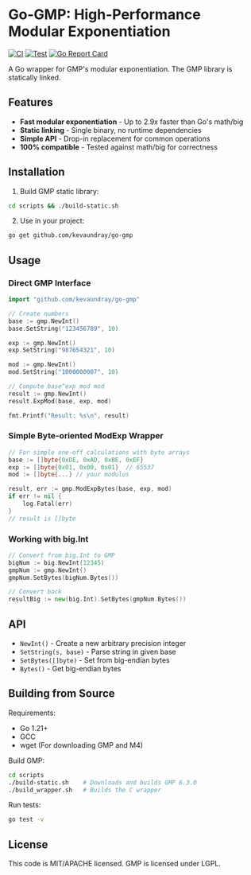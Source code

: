 # Go-GMP: High-Performance Modular Exponentiation

[![CI](https://github.com/kevaundray/go-gmp/actions/workflows/ci.yml/badge.svg)](https://github.com/kevaundray/go-gmp/actions/workflows/ci.yml)
[![Test](https://github.com/kevaundray/go-gmp/actions/workflows/test.yml/badge.svg)](https://github.com/kevaundray/go-gmp/actions/workflows/test.yml)
[![Go Report Card](https://goreportcard.com/badge/github.com/kevaundray/go-gmp)](https://goreportcard.com/report/github.com/kevaundray/go-gmp)

A Go wrapper for GMP's modular exponentiation. The GMP library is statically linked.

## Features

- **Fast modular exponentiation** - Up to 2.9x faster than Go's math/big
- **Static linking** - Single binary, no runtime dependencies  
- **Simple API** - Drop-in replacement for common operations
- **100% compatible** - Tested against math/big for correctness

## Installation

1. Build GMP static library:
```bash
cd scripts && ./build-static.sh
```

2. Use in your project:
```bash
go get github.com/kevaundray/go-gmp
```

## Usage

### Direct GMP Interface

```go
import "github.com/kevaundray/go-gmp"

// Create numbers
base := gmp.NewInt()
base.SetString("123456789", 10)

exp := gmp.NewInt()
exp.SetString("987654321", 10)

mod := gmp.NewInt()
mod.SetString("1000000007", 10)

// Compute base^exp mod mod
result := gmp.NewInt()
result.ExpMod(base, exp, mod)

fmt.Printf("Result: %s\n", result)
```

### Simple Byte-oriented ModExp Wrapper

```go
// For simple one-off calculations with byte arrays
base := []byte{0xDE, 0xAD, 0xBE, 0xEF}
exp := []byte{0x01, 0x00, 0x01}  // 65537
mod := []byte{...} // your modulus

result, err := gmp.ModExpBytes(base, exp, mod)
if err != nil {
    log.Fatal(err)
}
// result is []byte
```

### Working with big.Int

```go
// Convert from big.Int to GMP
bigNum := big.NewInt(12345)
gmpNum := gmp.NewInt()
gmpNum.SetBytes(bigNum.Bytes())

// Convert back
resultBig := new(big.Int).SetBytes(gmpNum.Bytes())
```

## API

- `NewInt()` - Create a new arbitrary precision integer
- `SetString(s, base)` - Parse string in given base
- `SetBytes([]byte)` - Set from big-endian bytes
- `Bytes()` - Get big-endian bytes

## Building from Source

Requirements:
- Go 1.21+
- GCC
- wget (For downloading GMP and M4)

Build GMP:
```bash
cd scripts
./build-static.sh    # Downloads and builds GMP 6.3.0
./build_wrapper.sh   # Builds the C wrapper
```

Run tests:
```bash
go test -v
```

## License

This code is MIT/APACHE licensed. GMP is licensed under LGPL.